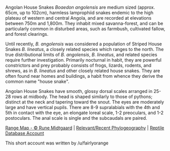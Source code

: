 Angolan House Snakes *Boaedon angolensis* are medium sized (approx. 65cm, up to 102cm), harmless lamprophiid snakes endemic to the high plateau of western and central Angola, and are recorded at elevations between 750m and 1,800m.  They inhabit mixed savanna-forest, and can be particularly common in disturbed areas, such as farmbush, cultivated fallow, and forest clearings.

Until recently, *B. angolensis* was considered a population of Striped House Snakes *B. lineatus*, a closely related species which ranges to the north.  The true distributional limits of *B. angolensis*, *B. lineatus*, and related species require further investigation.  Primarily nocturnal in habit, they are powerful constrictors and prey probably consists of frogs, lizards, rodents, and shrews, as in *B. lineatus* and other closely related house snakes.  They are often found near homes and buildings, a habit from whence they derive the common name "house snake".

Angolan House Snakes have smooth, glossy dorsal scales arranged in 25-28 rows at midbody.  The head is shaped similarly to those of pythons; distinct at the neck and tapering toward the snout.  The eyes are moderately large and have vertical pupils.  There are 8-9 supralabials with the 4th and 5th in contact with the eye, an elongate loreal scale, 1-2 preoculars, and 1-2 postoculars.  The anal scale is single and the subcaudals are paired.

[Range Map - © Rune Midtgaard](https://repfocus.dk/maps1/TAX/Serpentes/Lamprophiidae/Boaedon_angolensis_map.html)  |  [Relevant/Recent Phylogeography](https://www.researchgate.net/publication/342802476_A_review_of_the_Angolan_House_snakes_genus_Boaedon_Dumeril_Bibron_and_Dumeril_1854_Serpentes_Lamprophiidae_with_description_of_three_new_species_in_the_Boaedon_fuliginosus_Boie_1827_species_complex)  |  [Reptile Database Account](https://reptile-database.reptarium.cz/species?genus=Boaedon&species=angolensis)

This short account was written by /u/fairlyorange